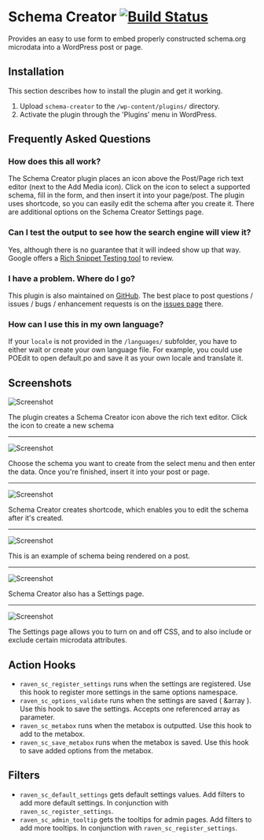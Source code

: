 Schema Creator [![Build Status](https://travis-ci.org/SchemaCreator/schema-creator.svg?branch=master)](https://travis-ci.org/schema-creator/schema-creator)
========================

Provides an easy to use form to embed properly constructed schema.org microdata into a WordPress post or page.

Installation
--------------
This section describes how to install the plugin and get it working.

1. Upload `schema-creator` to the `/wp-content/plugins/` directory.
2. Activate the plugin through the 'Plugins' menu in WordPress.

Frequently Asked Questions
--------------------------
### How does this all work?
The Schema Creator plugin places an icon above the Post/Page rich text editor (next to the Add Media icon). Click on the icon to select a supported schema, fill in the form, and then insert it into your page/post. The plugin uses shortcode, so you can easily edit the schema after you create it. There are additional options on the Schema Creator Settings page.

### Can I test the output to see how the search engine will view it?
Yes, although there is no guarantee that it will indeed show up that way. Google offers a [Rich Snippet Testing tool](http://www.google.com/webmasters/tools/richsnippets "Google Rich Snippet Test") to review.

### I have a problem. Where do I go?
This plugin is also maintained on [GitHub](https://github.com/SchemaCreator/schema-creator/ "Schema Creator on GitHub"). The best place to post questions / issues / bugs / enhancement requests is on the [issues page](https://github.com/SchemaCreator/schema-creator/issues "Issues page for Schema Creator on GitHub") there.

### How can I use this in my own language?
If your `locale` is not provided in the `/languages/` subfolder, you have to either wait or create your own language file. For example, you could use POEdit to open default.po and save it as your own locale and translate it.

Screenshots
--------------------------

![Screenshot](https://raw.github.com/SchemaCreator/schema-creator/master/screenshot-1.png)

The plugin creates a Schema Creator icon above the rich text editor. Click the icon to create a new schema

---

![Screenshot](https://raw.github.com/SchemaCreator/schema-creator/master/screenshot-2.png)

Choose the schema you want to create from the select menu and then enter the data. Once you're finished, insert it into your post or page.

---

![Screenshot](https://raw.github.com/SchemaCreator/schema-creator/master/screenshot-3.png)

Schema Creator creates shortcode, which enables you to edit the schema after it's created.

---

![Screenshot](https://raw.github.com/SchemaCreator/schema-creator/master/screenshot-4.png)

This is an example of schema being rendered on a post.

---

![Screenshot](https://raw.github.com/SchemaCreator/schema-creator/master/screenshot-5.png)

Schema Creator also has a Settings page.

---

![Screenshot](https://raw.github.com/SchemaCreator/schema-creator/master/screenshot-6.png)

The Settings page allows you to turn on and off CSS, and to also include or exclude certain microdata attributes.


Action Hooks
--------------
- `raven_sc_register_settings` runs when the settings are registered. Use this hook to register more settings in the same options namespace.
- `raven_sc_options_validate` runs when the settings are saved ( &array ). Use this hook to save the settings. Accepts one referenced array as parameter.
- `raven_sc_metabox` runs when the metabox is outputted. Use this hook to add to the metabox.
- `raven_sc_save_metabox` runs when the metabox is saved. Use this hook to save added options from the metabox.

Filters
--------------
- `raven_sc_default_settings` gets default settings values. Add filters to add more default settings. In conjunction with `raven_sc_register_settings`.
- `raven_sc_admin_tooltip` gets the tooltips for admin pages. Add filters to add more tooltips. In conjunction with `raven_sc_register_settings`.
